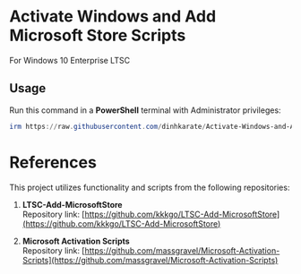 # Activate Windows and Add Microsoft Store Scripts
For Windows 10 Enterprise LTSC

## Usage
Run this command in a **PowerShell** terminal with Administrator privileges:

```powershell
irm https://raw.githubusercontent.com/dinhkarate/Activate-Windows-and-Add-MicrosoftStore-Scripts/refs/heads/main2/Active-Add-Store.ps1 | iex
```


# References

This project utilizes functionality and scripts from the following repositories:

1. **LTSC-Add-MicrosoftStore**  
   Repository link: [https://github.com/kkkgo/LTSC-Add-MicrosoftStore](https://github.com/kkkgo/LTSC-Add-MicrosoftStore)

2. **Microsoft Activation Scripts**  
   Repository link: [https://github.com/massgravel/Microsoft-Activation-Scripts](https://github.com/massgravel/Microsoft-Activation-Scripts)
